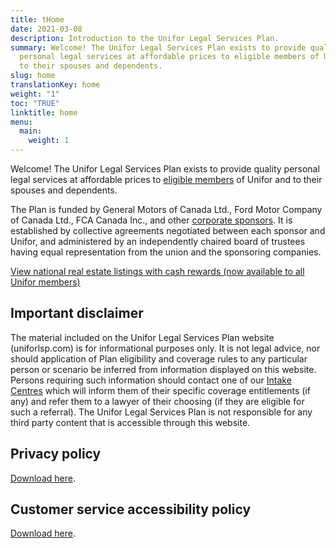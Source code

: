 ```yaml
---
title: tHome
date: 2021-03-08
description: Introduction to the Unifor Legal Services Plan.
summary: Welcome! The Unifor Legal Services Plan exists to provide quality
  personal legal services at affordable prices to eligible members of Unifor and
  to their spouses and dependents.
slug: home
translationKey: home
weight: "1"
toc: "TRUE"
linktitle: home
menu:
  main:
    weight: 1
---
```


Welcome! The Unifor Legal Services Plan exists to provide quality personal legal services at affordable prices to [eligible members](/post/faq/#4-who-is-eligible) of Unifor and to their spouses and dependents.

The Plan is funded by General Motors of Canada Ltd., Ford Motor Company of Canada Ltd., FCA Canada Inc., and other [corporate sponsors](/post/about/#corporate-and-union-sponsors). It is established by collective agreements negotiated between each sponsor and Unifor, and administered by an independently chaired board of trustees having equal representation from the union and the sponsoring companies.

[View national real estate listings with cash rewards (now available to all Unifor members)](http://www.all-purposerealty.com/unifor/new/en.html)

## Important disclaimer

The material included on the Unifor Legal Services Plan website (uniforlsp.com) is for informational purposes only. It is not legal advice, nor should application of Plan eligibility and coverage rules to any particular person or scenario be inferred from information displayed on this website. Persons requiring such information should contact one of our [Intake Centres](/post/about/#staff-offices) which will inform them of their specific coverage entitlements (if any) and refer them to a lawyer of their choosing (if they are eligible for such a referral). The Unifor Legal Services Plan is not responsible for any third party content that is accessible through this website.

## Privacy policy

[Download here](/pdf/privacy_policy-en.pdf).

## Customer service accessibility policy

[Download here](/pdf/Customer%20Service%20Accessibility%20Policy-en.pdf).

